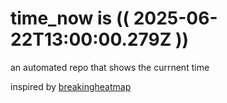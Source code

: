 # time_now is (( 2025-06-22T13:00:00.279Z ))

an automated repo that shows the currnent time

inspired by [breakingheatmap](https://github.com/breakingheatmap/breakingheatmap)